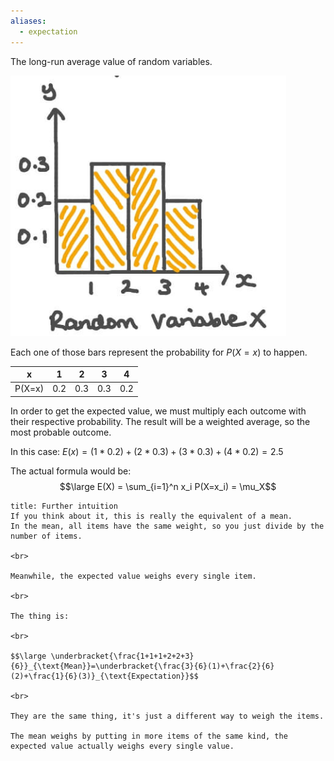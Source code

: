 ```yaml
---
aliases:
  - expectation
---
```

The long-run average value of random variables.

![](../z_images/Pasted%20image%2020230506172400.png)


Each one of those bars represent the probability for $P(X=x)$ to happen.

| x   | 1   | 2   | 3   | 4   |
| --- | --- | --- | --- | --- |
| P(X=x) | 0.2 | 0.3 | 0.3 | 0.2 |


In order to get the expected value, we must multiply each outcome with their respective probability. The result will be a weighted average, so the most probable outcome.

In this case: $E(x) = (1*0.2) + (2*0.3) + (3*0.3) + (4*0.2) = 2.5$

The actual formula would be:
$$\large E(X) = \sum_{i=1}^n x_i P(X=x_i) = \mu_X$$

```ad-hint
title: Further intuition
If you think about it, this is really the equivalent of a mean.
In the mean, all items have the same weight, so you just divide by the number of items.

<br>

Meanwhile, the expected value weighs every single item.

<br>

The thing is:

<br>

$$\large \underbracket{\frac{1+1+1+2+2+3}{6}}_{\text{Mean}}=\underbracket{\frac{3}{6}(1)+\frac{2}{6}(2)+\frac{1}{6}(3)}_{\text{Expectation}}$$

<br>

They are the same thing, it's just a different way to weigh the items.

The mean weighs by putting in more items of the same kind, the expected value actually weighs every single value.
```
